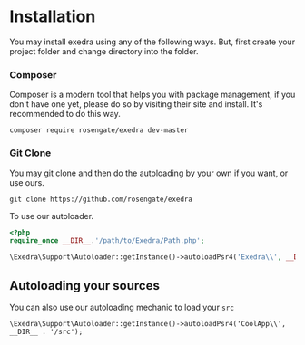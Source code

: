 # Installation

You may install exedra using any of the following ways.
But, first create your project folder and change directory into the folder.

### Composer
Composer is a modern tool that helps you with package management, if you don't have one yet, please do so by visiting their site and install. It's recommended to do this way.

```
composer require rosengate/exedra dev-master
```

### Git Clone
You may git clone and then do the autoloading by your own if you want, or use ours.

```
git clone https://github.com/rosengate/exedra
```

To use our autoloader.
```php
<?php
require_once __DIR__.'/path/to/Exedra/Path.php';

\Exedra\Support\Autoloader::getInstance()->autoloadPsr4('Exedra\\', __DIR__ . '/path/to/exedra/src');
```

## Autoloading your sources
You can also use our autoloading mechanic to load your `src`
```
\Exedra\Support\Autoloader::getInstance()->autoloadPsr4('CoolApp\\', __DIR__ . '/src');
```
